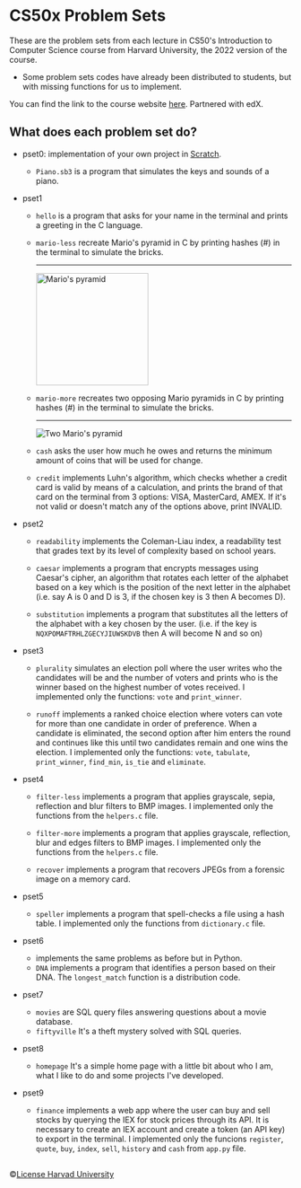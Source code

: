 # CS50x Problem Sets
These are the problem sets from each lecture in CS50's Introduction to Computer Science course from Harvard University, the 2022 version of the course.

- Some problem sets codes have already been distributed to students, but with missing functions for us to implement.

You can find the link to the course website <a target="_blank" href="https://www.edx.org/course/introduction-computer-science-harvardx-cs50x">here</a>.
Partnered with edX.

## What does each problem set do?
- pset0: implementation of your own project in <a target="_blank" href="https://scratch.mit.edu">Scratch</a>.
  - `Piano.sb3` is a program that simulates the keys and sounds of a piano.
- pset1
  - `hello` is a program that asks for your name in the terminal and prints a greeting in the C language.
  
  - `mario-less` recreate Mario's pyramid in C by printing hashes (#) in the terminal to simulate the bricks.
     <hr>
    <img src="https://cs50.harvard.edu/x/2022/psets/1/mario/less/pyramid.png" alt="Mario's pyramid" width="200">

  - `mario-more` recreates two opposing Mario pyramids in C by printing hashes (#) in the terminal to simulate the bricks.
     <hr>
     <img src="https://cs50.harvard.edu/x/2022/psets/1/mario/more/pyramids.png" alt="Two Mario's pyramid">
     
  - `cash` asks the user how much he owes and returns the minimum amount of coins that will be used for change.
  
  - `credit` implements Luhn's algorithm, which checks whether a credit card is valid by means of a calculation, and prints the brand of that card on the terminal from 3 options: VISA, MasterCard, AMEX. If it's not valid or doesn't match any of the options above, print INVALID.

- pset2
  - `readability` implements the Coleman-Liau index, a readability test that grades text by its level of complexity based on school years.
  
  - `caesar` implements a program that encrypts messages using Caesar's cipher, an algorithm that rotates each letter of the alphabet based on a key which is the position of the next letter in the alphabet (i.e. say A is 0 and D is 3, if the chosen key is 3 then A becomes D).
  
  - `substitution` implements a program that substitutes all the letters of the alphabet with a key chosen by the user. (i.e. if the key is `NQXPOMAFTRHLZGECYJIUWSKDVB` then A will become N and so on)
  
- pset3
  - `plurality` simulates an election poll where the user writes who the candidates will be and the number of voters and prints who is the winner based on the highest number of votes received. I implemented only the functions: `vote` and `print_winner`.
  
  - `runoff` implements a ranked choice election where voters can vote for more than one candidate in order of preference. When a candidate is eliminated, the second option after him enters the round and continues like this until two candidates remain and one wins the election. 
I implemented only the functions: `vote`, `tabulate`, `print_winner`, `find_min`, `is_tie` and `eliminate`.

- pset4
  - `filter-less` implements a program that applies grayscale, sepia, reflection and blur filters to BMP images.
I implemented only the functions from the `helpers.c` file.

  - `filter-more` implements a program that applies grayscale, reflection, blur and edges filters to BMP images.
I implemented only the functions from the `helpers.c` file.

  - `recover` implements a program that recovers JPEGs from a forensic image on a memory card.
  
- pset5
  - `speller` implements a program that spell-checks a file using a hash table. I implemented only the functions from `dictionary.c` file.
  
- pset6
  - implements the same problems as before but in Python.
  - `DNA` implements a program that identifies a person based on their DNA. The `longest_match` function is a distribution code.
  
- pset7
  - `movies` are SQL query files answering questions about a movie database.
  - `fiftyville` It's a theft mystery solved with SQL queries.
  
- pset8
  - `homepage` It's a simple home page with a little bit about who I am, what I like to do and some projects I've developed.
  
- pset9
  - `finance` implements a web app where the user can buy and sell stocks by querying the IEX for stock prices through its API. It is necessary to create an IEX account and create a token (an API key) to export in the terminal. I implemented only the funcions `register`, `quote`, `buy`, `index`, `sell`, `history` and `cash` from `app.py` file.

## 

©<a href="https://creativecommons.org/licenses/by-nc-sa/4.0/legalcode">License Harvad University</a>
